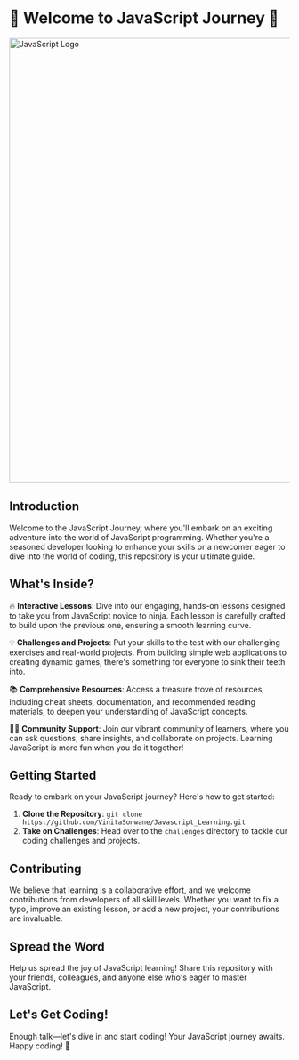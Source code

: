 # 🚀 Welcome to JavaScript Journey 🚀

<img src="https://upload.wikimedia.org/wikipedia/commons/9/99/Unofficial_JavaScript_logo_2.svg" alt="JavaScript Logo" width="800">

## Introduction

Welcome to the JavaScript Journey, where you'll embark on an exciting adventure into the world of JavaScript programming. Whether you're a seasoned developer looking to enhance your skills or a newcomer eager to dive into the world of coding, this repository is your ultimate guide.

## What's Inside?

🔥 **Interactive Lessons**: Dive into our engaging, hands-on lessons designed to take you from JavaScript novice to ninja. Each lesson is carefully crafted to build upon the previous one, ensuring a smooth learning curve.

💡 **Challenges and Projects**: Put your skills to the test with our challenging exercises and real-world projects. From building simple web applications to creating dynamic games, there's something for everyone to sink their teeth into.

📚 **Comprehensive Resources**: Access a treasure trove of resources, including cheat sheets, documentation, and recommended reading materials, to deepen your understanding of JavaScript concepts.

👩‍💻 **Community Support**: Join our vibrant community of learners, where you can ask questions, share insights, and collaborate on projects. Learning JavaScript is more fun when you do it together!

## Getting Started

Ready to embark on your JavaScript journey? Here's how to get started:

1. **Clone the Repository**: `git clone https://github.com/VinitaSonwane/Javascript_Learning.git`
2. **Take on Challenges**: Head over to the `challenges` directory to tackle our coding challenges and projects.


## Contributing

We believe that learning is a collaborative effort, and we welcome contributions from developers of all skill levels. Whether you want to fix a typo, improve an existing lesson, or add a new project, your contributions are invaluable. 

## Spread the Word

Help us spread the joy of JavaScript learning! Share this repository with your friends, colleagues, and anyone else who's eager to master JavaScript.


## Let's Get Coding!

Enough talk—let's dive in and start coding! Your JavaScript journey awaits. Happy coding! 🎉


